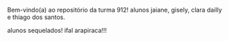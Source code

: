 Bem-vindo(a) ao repositório da turma 912!
alunos jaiane, gisely, clara dailly e thiago dos santos.

alunos sequelados!
ifal arapiraca!!!
